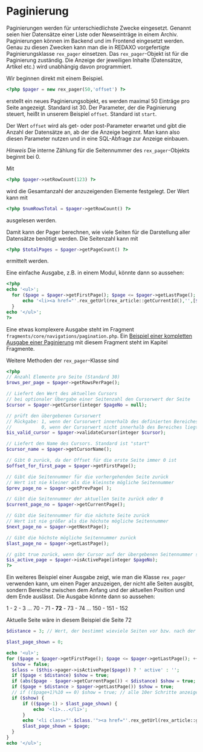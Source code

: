 # Paginierung

Paginierungen werden für unterschiedlichste Zwecke eingesetzt. Genannt seien hier Datensätze einer Liste oder Newseinträge in einem Archiv. Paginierungen können im Backend und im Frontend eingesetzt werden. Genau zu diesen Zwecken kann man die in REDAXO vorgefertigte Paginierungsklasse `rex_pager` einsetzen. Das `rex_pager`-Objekt ist für die Paginierung zuständig. Die Anzeige der jeweiligen Inhalte (Datensätze, Artikel etc.) wird unabhängig davon programmiert.

Wir beginnen direkt mit einem Beispiel.

```php
<?php $pager = new rex_pager(50,'offset') ?>
```

erstellt ein neues Paginierungsobjekt, es werden maximal 50 Einträge pro Seite angezeigt. Standard ist 30. Der Parameter, der die Paginierung steuert, heißt in unserem Beispiel `offset`. Standard ist `start`.

Der Wert `offset` wird als get- oder post-Parameter erwartet und gibt die Anzahl der Datensätze an, ab der die Anzeige beginnt. Man kann also diesen Parameter nutzen und in eine SQL-Abfrage zur Anzeige einbauen.

*Hinweis* Die interne Zählung für die Seitennummer des `rex_pager`-Objekts beginnt bei 0.

Mit

```php
<?php $pager->setRowCount(123) ?>
```

wird die Gesamtanzahl der anzuzeigenden Elemente festgelegt.
Der Wert kann mit

```php
<?php $numRowsTotal = $pager->getRowCount() ?>
```

ausgelesen werden.

Damit kann der Pager berechnen, wie viele Seiten für die Darstellung aller Datensätze benötigt werden.
Die Seitenzahl kann mit

```php
<?php $totalPages = $pager->getPageCount() ?>
```

ermittelt werden.

Eine einfache Ausgabe, z.B. in einem Modul, könnte dann so aussehen:

```php
<?php
echo '<ul>';
  for ($page = $pager->getFirstPage(); $page <= $pager->getLastPage(); ++$page) {
      echo '<li><a href="'.rex_getUrl(rex_article::getCurrentId(),'',[$pager->getCursorName() => $pager->getCursor($page)]).'">'.($page + 1).'</a></li>';
  }
echo '</ul>';
?>
```

Eine etwas komplexere Ausgabe steht im Fragment `fragments/core/navigations/pagination.php`. Ein [Beispiel einer kompletten Ausgabe einer Paginierung](/{{path}}/{{version}}/fragmente) mit diesem Fragment steht im Kapitel Fragmente.

Weitere Methoden der `rex_pager`-Klasse sind

```php
<?php
// Anzahl Elemente pro Seite (Standard 30)
$rows_per_page = $pager->getRowsPerPage();

// Liefert den Wert des aktuellen Cursors
// bei optionaler Übergabe einer Seitenzahl den Cursorwert der Seite
$cursor = $pager->getCursor(integer $pageNo = null);

// prüft den übergebenen Cursorwert
// Rückgabe: 1, wenn der Cursorwert innerhalb des definierten Bereiches ist
//           0, wenn der Cursorwert nicht innerhalb des Bereiches liegt
$is_valid_cursor = $pager->validateCursor(integer $cursor);

// Liefert den Name des Cursors. Standard ist "start"
$cursor_name = $pager->getCursorName();

// Gibt 0 zurück, da der Offset für die erste Seite immer 0 ist
$offset_for_first_page = $pager->getFirstPage();

// Gibt die Seitennummer für die vorhergehenden Seite zurück
// Wert ist nie kleiner als die kleinste mögliche Seitennummer
$prev_page_no = $pager->getPrevPage( );

// Gibt die Seitennummer der aktuellen Seite zurück oder 0
$current_page_no = $pager->getCurrentPage();

// Gibt die Seitennummer für die nächste Seite zurück
// Wert ist nie größer als die höchste mögliche Seitennummer
$next_page_no = $pager->getNextPage();

// Gibt die höchste mögliche Seitennummer zurück
$last_page_no = $pager->getLastPage();

// gibt true zurück, wenn der Cursor auf der übergebenen Seitennummer steht
$is_active_page = $pager->isActivePage(integer $pageNo);
?>
```

Ein weiteres Beispiel einer Ausgabe zeigt, wie man die Klasse `rex_pager` verwenden kann, um einen Pager anzuzeigen, der nicht alle Seiten ausgibt, sondern Bereiche zwischen dem Anfang und der aktuellen Position und dem Ende auslässt. Die Ausgabe könnte dann so aussehen:

1 - 2 - 3 ... 70 - 71 - **72** - 73 - 74 ... 150 - 151 - 152

Aktuelle Seite wäre in diesem Beispiel die Seite 72

```php
$distance = 3; // Wert, der bestimmt wieviele Seiten vor bzw. nach der aktuellen Seite angezeigt werden sollen.

$last_page_shown = 0;

echo '<ul>';
for ($page = $pager->getFirstPage(); $page <= $pager->getLastPage(); ++$page) {
  $show = false;
  $class = ($this->pager->isActivePage($page)) ? ' active' : '';
  if ($page < $distance) $show = true;
  if (abs($page - $pager->getCurrentPage()) < $distance) $show = true;
  if ($page + $distance > $pager->getLastPage()) $show = true;
  // if (($page+1)%10 == 0) $show = true; // alle 10er Schritte anzeigen
  if ($show) {
      if (($page-1) > $last_page_shown) {
          echo '<li>...</li>';
      }
      echo '<li class="'.$class.'"><a href="'.rex_getUrl(rex_article::getCurrentId(),'',[$pager->getCursorName() => $pager->getCursor($page)]).'">'.($page + 1).'</a></li>';
      $last_page_shown = $page;
  }
}
echo '</ul>';
```
